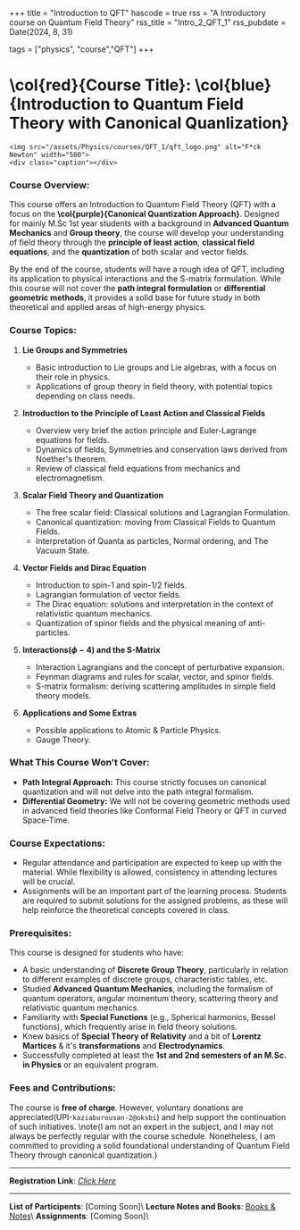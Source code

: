 +++
title = "Introduction to QFT"
hascode = true
rss = "A Introductory course on Quantum Field Theory"
rss_title = "Intro_2_QFT_1"
rss_pubdate = Date(2024, 8, 31)

tags = ["physics", "course","QFT"]
+++

# **\col{red}{Course Title}: \col{blue}{Introduction to Quantum Field Theory with Canonical Quanlization}**
~~~
<img src="/assets/Physics/courses/QFT_1/qft_logo.png" alt="F*ck Newton" width="500">
<div class="caption"></div>
~~~
### Course Overview:
This course offers an Introduction to Quantum Field Theory (QFT) with a focus on the **\col{purple}{Canonical Quantization Approach}**. Designed for mainly M.Sc 1st year students with a background in **Advanced Quantum Mechanics** and **Group theory**, the course will develop your understanding of field theory through the **principle of least action**, **classical field equations**, and the **quantization** of both scalar and vector fields.

By the end of the course, students will have a rough idea of QFT, including its application to physical interactions and the S-matrix formulation. While this course will not cover the **path integral formulation** or **differential geometric methods**, it provides a solid base for future study in both theoretical and applied areas of high-energy physics.

### Course Topics:
1. **Lie Groups and Symmetries**  
   - Basic introduction to Lie groups and Lie algebras, with a focus on their role in physics.
   - Applications of group theory in field theory, with potential topics depending on class needs.

2. **Introduction to the Principle of Least Action and Classical Fields**  
   - Overview very brief the action principle and Euler-Lagrange equations for fields.
   - Dynamics of fields, Symmetries and conservation laws derived from Noether's theorem.
   - Review of classical field equations from mechanics and electromagnetism.

4. **Scalar Field Theory and Quantization**  
   - The free scalar field: Classical solutions and Lagrangian Formulation.
   - Canonical quantization: moving from Classical Fields to Quantum Fields.
   - Interpretation of Quanta as particles, Normal ordering, and The Vacuum State.

5. **Vector Fields and Dirac Equation**  
   - Introduction to spin-1 and spin-1/2 fields.
   - Lagrangian formulation of vector fields.
   - The Dirac equation: solutions and interpretation in the context of relativistic quantum mechanics.
   - Quantization of spinor fields and the physical meaning of anti-particles.

6. **Interactions($\phi-4$) and the S-Matrix**  
   - Interaction Lagrangians and the concept of perturbative expansion.
   - Feynman diagrams and rules for scalar, vector, and spinor fields.
   - S-matrix formalism: deriving scattering amplitudes in simple field theory models.

7. **Applications and Some Extras**
   - Possible applications to Atomic & Particle Physics.
   - Gauge Theory.

### What This Course Won’t Cover:
- **Path Integral Approach:** This course strictly focuses on canonical quantization and will not delve into the path integral formalism.
- **Differential Geometry:** We will not be covering geometric methods used in advanced field theories like Conformal Field Theory or QFT in curved Space-Time.

### Course Expectations:
- Regular attendance and participation are expected to keep up with the material. While flexibility is allowed, consistency in attending lectures will be crucial.
- Assignments will be an important part of the learning process. Students are required to submit solutions for the assigned problems, as these will help reinforce the theoretical concepts covered in class.

### Prerequisites:
This course is designed for students who have:
- A basic understanding of **Discrete Group Theory**, particularly in relation to different examples of discrete groups, characteristic tables, etc.
- Studied **Advanced Quantum Mechanics**, including the formalism of quantum operators, angular momentum theory, scattering theory and relativistic quantum mechanics.
- Familiarity with **Special Functions** (e.g., Spherical harmonics, Bessel functions), which frequently arise in field theory solutions.
- Knew basics of **Special Theory of Relativity** and a bit of **Lorentz Martices** & it's **transformations** and **Electrodynamics**.
- Successfully completed at least the **1st and 2nd semesters of an M.Sc. in Physics** or an equivalent program.

### Fees and Contributions:
The course is **free of charge**. However, voluntary donations are appreciated(UPI-`kaziaburousan-2@oksbi`) and help support the continuation of such initiatives.
\note{I am not an expert in the subject, and I may not always be perfectly regular with the course schedule. Nonetheless, I am committed to providing a solid foundational understanding of Quantum Field Theory through canonical quantization.}

_______
**Registration Link**: [*Click Here*](https://forms.gle/b8udNvYrnMDYb1UK7)

_______


**List of Participents**: [Coming Soon]\\
**Lecture Notes and Books**: [Books & Notes](/Pages/Physics/courses/Intro_to_QFT/Lectures_Books/)\\
**Assignments**: [Coming Soon]\\